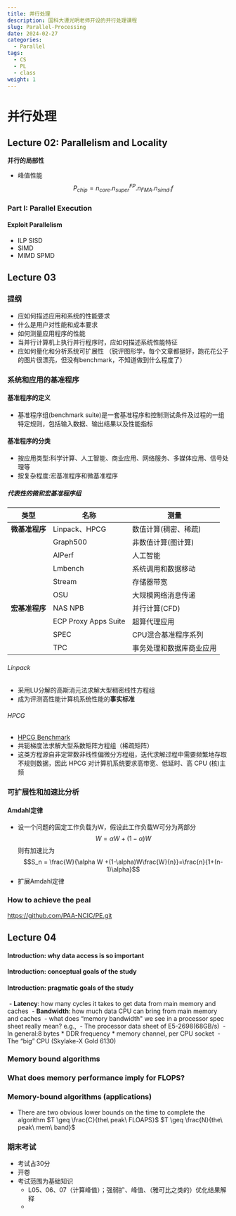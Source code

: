 ```yaml
---
title: 并行处理
description: 国科大谭光明老师开设的并行处理课程
slug: Parallel-Processing
date: 2024-02-27
categories:
  - Parallel
tags:
  - CS
  - PL
  - class
weight: 1
---
```

# 并行处理

## Lecture 02: Parallelism and Locality
**并行的局部性**
- 峰值性能$$P_{chip}=n_{core} . n^{FP}_{super}.n_{FMA}.n_{simd}.f$$
### Part I: Parallel Execution
#### Exploit Parallelism
- ILP SISD
- SIMD
- MIMD SPMD

## Lecture 03

### 提纲
- 应如何描述应用和系统的性能要求
- 什么是用户对性能和成本要求
- 如何测量应用程序的性能
- 当并行计算机上执行并行程序时，应如何描述系统性能特征
- 应如何量化和分析系统可扩展性
（锐评图形学，每个文章都挺好，跑花花公子的图片很漂亮，但没有benchmark，不知道做到什么程度了）
### 系统和应用的基准程序
#### 基准程序的定义
- 基准程序组(benchmark suite)是一套基准程序和控制测试条件及过程的一组特定规则，包括输入数据、输出结果以及性能指标
#### 基准程序的分类
- 按应用类型:科学计算、人工智能、商业应用、网络服务、多媒体应用、信号处理等
- 按复杂程度:宏基准程序和微基准程序
##### 代表性的微和宏基准程序组

| 类型        | 名称                   | 测量           |
| --------- | -------------------- | ------------ |
| **微基准程序** | Linpack、HPCG         | 数值计算(稠密、稀疏)  |
|           | Graph500             | 非数值计算(图计算)   |
|           | AIPerf               | 人工智能         |
|           | Lmbench              | 系统调用和数据移动    |
|           | Stream               | 存储器带宽        |
|           | OSU                  | 大规模网络消息传递    |
| **宏基准程序** | NAS NPB              | 并行计算(CFD)    |
|           | ECP Proxy Apps Suite | 超算代理应用       |
|           | SPEC                 | CPU混合基准程序系列  |
|           | TPC                  | 事务处理和数据库商业应用 |
###### Linpack
- 采用LU分解的高斯消元法求解大型稠密线性方程组
- 成为评测高性能计算机系统性能的**事实标准**
###### HPCG
- [HPCG Benchmark](https://hpcg-benchmark.org/)
- 共轭梯度法求解大型系数矩阵方程组（稀疏矩阵）
- 这类方程源自非定常数非线性偏微分方程组，迭代求解过程中需要频繁地存取不规则数据，因此 HPCG 对计算机系统要求高带宽、低延时、高 CPU (核)主频

### 可扩展性和加速比分析
#### Amdahl定律
- 设一个问题的固定工作负载为W，假设此工作负载W可分为两部分$$W = \alpha W+ (1-\alpha)W$$
  则有加速比为$$S_n = \frac{W}{\alpha W +(1-\alpha)W\frac{W}{n}}=\frac{n}{1+(n-1)\alpha}$$
- 扩展Amdahl定律
### How to achieve the peal
https://github.com/PAA-NCIC/PE.git


## Lecture 04
#### Introduction: why data access is so important
#### Introduction: conceptual goals of the study
#### Introduction: pragmatic goals of the study
 - **Latency**: how many cycles it takes to get data from main memory and caches
 - **Bandwidth**: how much data CPU can bring from main memory and caches
 - what does “memory bandwidth" we see in a processor spec sheet really mean? e.g.,
	 - The processor data sheet of E5-2698(68GB/s)
	 - In general:8 bytes * DDR frequency * memory channel, per CPU socket
	 - The “big” CPU (Skylake-X Gold 6130)
### **Memory bound algorithms**
### What does memory performance imply for FLOPS?
### Memory-bound algorithms (applications)
- There are two obvious lower bounds on the time to complete the algorithm
	$T \geq \frac{C}{the\ peak\ FLOAPS}$
	$T \geq \frac{N}{the\ peak\ mem\ band}$


### 期末考试
- 考试占30分
- 开卷
- 考试范围为基础知识
	- L05、06、07（计算峰值）；强弱扩、峰值、（雅可比之类的）优化结果解释
	- 
